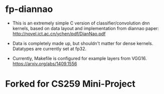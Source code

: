 # fp-diannao

* This is an extremely simple C version of classifier/convolution dnn kernels, based on data layout and implementation from diannao paper:
http://novel.ict.ac.cn/ychen/pdf/DianNao.pdf

* Data is completely made up, but shouldn't matter for dense kernels.  Datatypes are currently set at fp32.

* Currently, Makefile is configured for example layers from VGG16.
https://arxiv.org/abs/1409.1556

# Forked for CS259 Mini-Project

